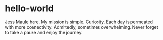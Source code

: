 # hello-world

Jess Maule here. My mission is simple. Curiosity. Each day is permeated with more connectivity. 
Admittedly, sometimes overwhelming. Never forget to take a pause and enjoy the journey. 

